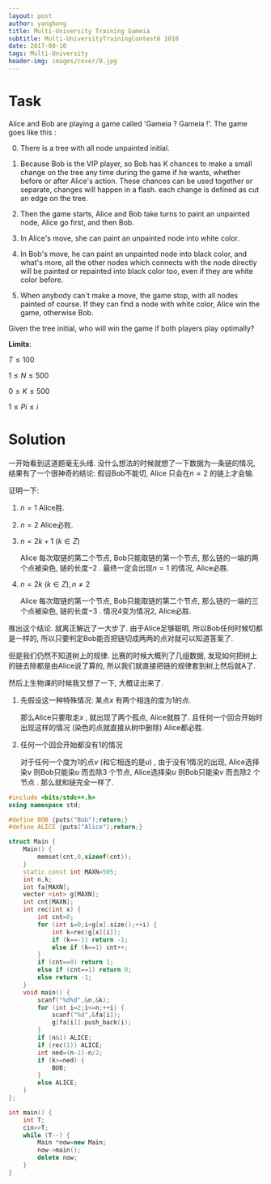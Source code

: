 ```yaml
---
layout: post
author: yanghong
title: Multi-University Training Gameia
subtitle: Multi-UniversityTrainingContest6 1010
date: 2017-08-16
tags: Multi-University
header-img: images/cover/8.jpg
---
```


# Task

Alice and Bob are playing a game called 'Gameia ? Gameia !'. The game goes like this :

0. There is a tree with all node unpainted initial.

1. Because Bob is the VIP player, so Bob has K chances to make a small change on the tree any time during the game if he wants, whether before or after Alice's action. These chances can be used together or separate, changes will happen in a flash. each change is defined as cut an edge on the tree. 

2. Then the game starts, Alice and Bob take turns to paint an unpainted node, Alice go first, and then Bob.

3. In Alice's move, she can paint an unpainted node into white color.

4. In Bob's move, he can paint an unpainted node into black color, and what's more, all the other nodes which connects with the node directly will be painted or repainted into black color too, even if they are white color before.

5. When anybody can't make a move, the game stop, with all nodes painted of course. If they can find a node with white color, Alice win the game, otherwise Bob.

Given the tree initial, who will win the game if both players play optimally?

**Limits**: 

$T \le 100$

$1 \le N \le 500$

$0 \le K \le 500$

$1 \le Pi \le i$

# Solution

一开始看到这道题毫无头绪. 没什么想法的时候就想了一下数据为一条链的情况, 结果有了一个很神奇的结论: 假设Bob不能切, Alice 只会在$n=2$ 的链上才会输. 

证明一下:

1. $n=1$ Alice胜.

2. $n=2$ Alice必败.

3. $n=2k+1~(k \in Z)$ 

   Alice 每次取链的第二个节点, Bob只能取链的第一个节点, 那么链的一端的两个点被染色, 链的长度$-2$ . 最终一定会出现$n=1$ 的情况, Alice必胜. 

4. $n=2k~ (k \in Z) , n \not = 2$

   Alice 每次取链的第一个节点, Bob只能取链的第二个节点, 那么链的一端的三个点被染色, 链的长度$-3$ . 情况4变为情况2, Alice必胜. 

推出这个结论. 就离正解近了一大步了. 由于Alice足够聪明, 所以Bob任何时候切都是一样的, 所以只要判定Bob能否把链切成两两的点对就可以知道答案了.

但是我们仍然不知道树上的规律. 比赛的时候大概列了几组数据, 发现如何把树上的链去除都是由Alice说了算的, 所以我们就直接把链的规律套到树上然后就A了.

然后上生物课的时候我又想了一下, 大概证出来了.

1. 先假设这一种特殊情况: 某点$x$ 有两个相连的度为1的点.

   那么Alice只要取走$x$ , 就出现了两个孤点, Alice就胜了. 且任何一个回合开始时出现这样的情况 (染色的点就直接从树中删除) Alice都必胜.

2. 任何一个回合开始都没有1的情况

   对于任何一个度为1的点$v$ (和它相连的是$u$)  , 由于没有1情况的出现, Alice选择染$v$ 则Bob只能染$u$ 而去除$3$ 个节点, Alice选择染$u$ 则Bob只能染$v$ 而去除$2$ 个节点 . 那么就和链完全一样了. 

```cpp
#include <bits/stdc++.h>
using namespace std;

#define BOB {puts("Bob");return;}
#define ALICE {puts("Alice");return;}

struct Main {
	Main() {
		memset(cnt,0,sizeof(cnt));
	}
	static const int MAXN=505;
	int n,k;
	int fa[MAXN];
	vector <int> g[MAXN];
	int cnt[MAXN];
	int rec(int x) {
		int cnt=0;
		for (int i=0;i<g[x].size();++i) {
			int k=rec(g[x][i]);
			if (k==-1) return -1;
			else if (k==1) cnt++;
		}
		if (cnt==0) return 1;
		else if (cnt==1) return 0;
		else return -1; 
	}
	void main() {
		scanf("%d%d",&n,&k);
		for (int i=2;i<=n;++i) {
			scanf("%d",&fa[i]);
			g[fa[i]].push_back(i);
		}
		if (n&1) ALICE;
		if (rec(1)) ALICE;
		int ned=(n-1)-n/2;
		if (k>=ned) {
			BOB;
		}
		else ALICE;
	}
};

int main() {
	int T;
	cin>>T;
	while (T--) {
		Main *now=new Main;
		now->main();
		delete now;
	}
}
```